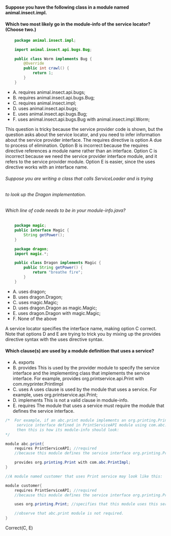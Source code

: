 #### Suppose you have the following class in a module named animal.insect.impl.
#### Which two most likely go in the module-info of the service locator? (Choose two.)

```java
    package animal.insect.impl;

    import animal.insect.api.bugs.Bug;

    public class Worm implements Bug {
        @Override
        public int crawl() {
            return 1;
        }
    }
```

* A. requires animal.insect.api.bugs;
* B. requires animal.insect.api.bugs.Bug;
* C. requires animal.insect.impl;
* D. uses animal.insect.api.bugs;
* E. uses animal.insect.api.bugs.Bug;
* F. uses animal.insect.api.bugs.Bug with animal.insect.impl.Worm;

This question is tricky because the service provider code is shown,
but the question asks about the service locator, and you need
to infer information about the service provider interface.
The requires directive is option A due to process of elimination.
Option B is incorrect because the requires directive references
a module name rather than an interface.
Option C is incorrect because we need the service provider interface module,
and it refers to the service provider module.
Option E is easier, since the uses directive works with an interface name.


###### Suppose you are writing a class that calls ServiceLoader and is trying
###### to look up the Dragon implementation.
###### Which line of code needs to be in your module-info.java?

``` java
    package magic;
    public interface Magic {
        String getPower();
    }

    package dragon;
    import magic.*;

    public class Dragon implements Magic {
        public String getPower() {
            return "breathe fire";
        }
    }

```
* A. uses dragon;
* B. uses dragon.Dragon;
* C. uses magic.Magic;
* D. uses dragon.Dragon as magic.Magic;
* E. uses dragon.Dragon with magic.Magic;
* F. None of the above

A service locator specifies the interface name, making option C correct.
Note that options D and E are trying to trick you by mixing
up the provides directive syntax with the uses directive syntax.

#### Which clause(s) are used by a module definition that uses a service?

* A. exports
* B. provides
    This is used by the provider module to specify the service interface and
    the implementing class that implements the service interface. For example,
    provides org.printservice.api.Print with com.myprinter.PrintImpl
* C. uses
    A uses clause is used by the module that uses a service. For example,
    uses org.printservice.api.Print;
* D. implements
    This is not a valid clause in module-info.
* E. requires
    The module that uses a service must require the module that defines the service interface.
```java
/*  For example, if an abc.print module implements an org.printing.Print
     service interface defined in PrintServiceAPI module using com.abc.PrintImpl class,
     then this is how its module-info should look:
*/

module abc.print{
    requires PrintServiceAPI; //required
    //because this module defines the service interface org.printing.Print

    provides org.printing.Print with com.abc.PrintImpl;
}

//A module named customer that uses Print service may look like this:

module customer{
    requires PrintServiceAPI; //required
    //because this module defines the service interface org.printing.Print

    uses org.printing.Print; //specifies that this module uses this service

    //observe that abc.print module is not required.
}


```

Correct(C, E)

